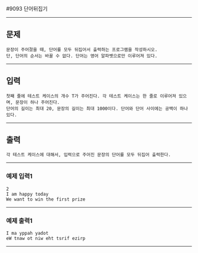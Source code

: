 #9093 단어뒤집기

------------
## 문제

```
문장이 주어졌을 때, 단어를 모두 뒤집어서 출력하는 프로그램을 작성하시오. 
단, 단어의 순서는 바꿀 수 없다. 단어는 영어 알파벳으로만 이루어져 있다.
```
------------
## 입력
```
첫째 줄에 테스트 케이스의 개수 T가 주어진다. 각 테스트 케이스는 한 줄로 이루어져 있으며, 문장이 하나 주어진다. 
단어의 길이는 최대 20, 문장의 길이는 최대 1000이다. 단어와 단어 사이에는 공백이 하나 있다.
```
------------
## 출력
```
각 테스트 케이스에 대해서, 입력으로 주어진 문장의 단어를 모두 뒤집어 출력한다.
```
----------
### 예제 입력1

```
2
I am happy today
We want to win the first prize
```
-------
### 예제 출력1
```
I ma yppah yadot
eW tnaw ot niw eht tsrif ezirp
```
-----
